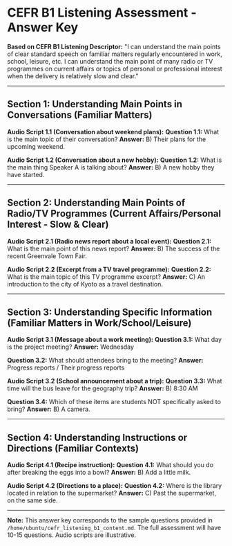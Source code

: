 # CEFR B1 Listening Assessment - Answer Key

**Based on CEFR B1 Listening Descriptor:** "I can understand the main points of clear standard speech on familiar matters regularly encountered in work, school, leisure, etc. I can understand the main point of many radio or TV programmes on current affairs or topics of personal or professional interest when the delivery is relatively slow and clear."

---

## Section 1: Understanding Main Points in Conversations (Familiar Matters)

**Audio Script 1.1 (Conversation about weekend plans):**
**Question 1.1:** What is the main topic of their conversation?
   **Answer:** B) Their plans for the upcoming weekend.

**Audio Script 1.2 (Conversation about a new hobby):**
**Question 1.2:** What is the main thing Speaker A is talking about?
   **Answer:** B) A new hobby they have started.

---

## Section 2: Understanding Main Points of Radio/TV Programmes (Current Affairs/Personal Interest - Slow & Clear)

**Audio Script 2.1 (Radio news report about a local event):**
**Question 2.1:** What is the main point of this news report?
   **Answer:** B) The success of the recent Greenvale Town Fair.

**Audio Script 2.2 (Excerpt from a TV travel programme):**
**Question 2.2:** What is the main topic of this TV programme excerpt?
   **Answer:** C) An introduction to the city of Kyoto as a travel destination.

---

## Section 3: Understanding Specific Information (Familiar Matters in Work/School/Leisure)

**Audio Script 3.1 (Message about a work meeting):**
**Question 3.1:** What day is the project meeting?
   **Answer:** Wednesday

**Question 3.2:** What should attendees bring to the meeting?
   **Answer:** Progress reports / Their progress reports

**Audio Script 3.2 (School announcement about a trip):**
**Question 3.3:** What time will the bus leave for the geography trip?
   **Answer:** B) 8:30 AM

**Question 3.4:** Which of these items are students NOT specifically asked to bring?
   **Answer:** B) A camera.

---

## Section 4: Understanding Instructions or Directions (Familiar Contexts)

**Audio Script 4.1 (Recipe instruction):**
**Question 4.1:** What should you do after breaking the eggs into a bowl?
   **Answer:** B) Add a little milk.

**Audio Script 4.2 (Directions to a place):**
**Question 4.2:** Where is the library located in relation to the supermarket?
   **Answer:** C) Past the supermarket, on the same side.

---

**Note:** This answer key corresponds to the sample questions provided in `/home/ubuntu/cefr_listening_b1_content.md`. The full assessment will have 10-15 questions. Audio scripts are illustrative.

